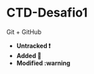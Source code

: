 # CTD-Desafio1
Git + GitHub

+ **__Untracked :exclamation:__**
+ **__Added :100:__**
+ **__Modified :warning__**